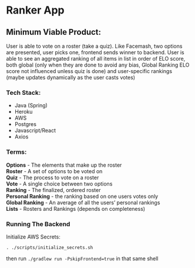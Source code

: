 # Ranker App 

## Minimum Viable Product:
User is able to vote on a roster (take a quiz). Like Facemash, two options are presented, user picks one, frontend sends winner to backend.
User is able to see an aggregated ranking of all items in list in order of ELO score, both global (only when they are done to avoid any bias, Global Ranking ELO score not influenced unless quiz is done) and user-specific rankings (maybe updates dynamically as the user casts votes)

### Tech Stack:
- Java (Spring)   
- Heroku  
- AWS  
- Postgres  
- Javascript/React  
- Axios

### Terms:
**Options** - The elements that make up the roster  
**Roster** - A set of options to be voted on  
**Quiz** - The process to vote on a roster  
**Vote** - A single choice between two options  
**Ranking** - The finalized, ordered roster  
**Personal Ranking** - the ranking based on one users votes only  
**Global Ranking** - An average of all the users’ personal rankings  
**Lists** - Rosters and Rankings (depends on completeness)  

### Running The Backend
Initialize AWS Secrets:
```
. ./scripts/initialize_secrets.sh
```
then run `./gradlew run -PskipFrontend=true` in that same shell


